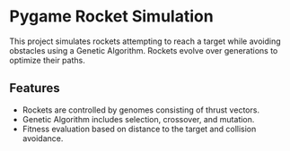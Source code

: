 # Pygame Rocket Simulation

This project simulates rockets attempting to reach a target while avoiding obstacles using a Genetic Algorithm. Rockets evolve over generations to optimize their paths.

## Features

- Rockets are controlled by genomes consisting of thrust vectors.
- Genetic Algorithm includes selection, crossover, and mutation.
- Fitness evaluation based on distance to the target and collision avoidance.